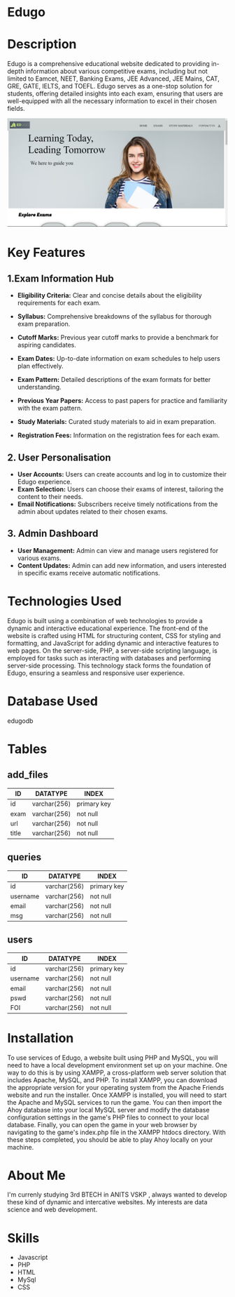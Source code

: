 # Edugo

# Description 

Edugo is a comprehensive educational website dedicated to providing in-depth information about various competitive exams, including but not limited to Eamcet, NEET, Banking Exams, JEE Advanced, JEE Mains, CAT, GRE, GATE, IELTS, and TOEFL. Edugo serves as a one-stop solution for students, offering detailed insights into each exam, ensuring that users are well-equipped with all the necessary information to excel in their chosen fields.

![Sudoku Game Screenshot](HomePAGE.png)

# Key Features

## 1.Exam Information Hub 
- **Eligibility Criteria:** Clear and concise details about the eligibility requirements for each exam.
- **Syllabus:** Comprehensive breakdowns of the syllabus for thorough exam preparation.

- **Cutoff Marks:** Previous year cutoff marks to provide a benchmark for aspiring candidates.

- **Exam Dates:** Up-to-date information on exam schedules to help users plan effectively.

- **Exam Pattern:** Detailed descriptions of the exam formats for better understanding.

- **Previous Year Papers:** Access to past papers for practice and familiarity with the exam pattern.

- **Study Materials:** Curated study materials to aid in exam preparation.

- **Registration Fees:** Information on the registration fees for each exam.

## 2. User Personalisation 
- **User Accounts:** Users can create accounts and log in to customize their Edugo experience.
- **Exam Selection:** Users can choose their exams of interest, tailoring the content to their needs.
- **Email Notifications:** Subscribers receive timely notifications from the admin about updates related to their chosen exams.

## 3. Admin Dashboard
- **User Management:** Admin can view and manage users registered for various exams.
- **Content Updates:** Admin can add new information, and users interested in specific exams receive automatic notifications.

# Technologies Used

Edugo is built using a combination of web technologies to provide a dynamic and interactive educational experience. The front-end of the website is crafted using HTML for structuring content, CSS for styling and formatting, and JavaScript for adding dynamic and interactive features to web pages. On the server-side, PHP, a server-side scripting language, is employed for tasks such as interacting with databases and performing server-side processing. This technology stack forms the foundation of Edugo, ensuring a seamless and responsive user experience.

# Database Used
edugodb

# Tables

## add_files
| ID | DATATYPE | INDEX |
| --- | --- | --- |
| id | varchar(256) | primary key |
| exam | varchar(256) | not null  |
| url | varchar(256) | not null |
| title | varchar(256) | not null |

## queries
| ID | DATATYPE | INDEX |
| --- | --- | --- |
| id | varchar(256) | primary key |
| username | varchar(256) | not null  |
| email | varchar(256) | not null |
| msg | varchar(256) | not null |

## users 
| ID | DATATYPE | INDEX |
| --- | --- | --- |
| id | varchar(256) | primary key |
| username | varchar(256) | not null  |
| email | varchar(256) | not null |
| pswd | varchar(256) | not null |
| FOI | varchar(256) | not null |

# Installation
To use services of Edugo, a website built using PHP and MySQL, you will need to have a local development environment set up on your machine. One way to do this is by using XAMPP, a cross-platform web server solution that includes Apache, MySQL, and PHP. To install XAMPP, you can download the appropriate version for your operating system from the Apache Friends website and run the installer. Once XAMPP is installed, you will need to start the Apache and MySQL services to run the game. You can then import the Ahoy database into your local MySQL server and modify the database configuration settings in the game's PHP files to connect to your local database. Finally, you can open the game in your web browser by navigating to the game's index.php file in the XAMPP htdocs directory. With these steps completed, you should be able to play Ahoy locally on your machine.

# About Me
I'm currenly studying 3rd BTECH in ANITS VSKP , always wanted to develop these kind of dynamic and intercative websites. My interests are data science and web development.

# Skills
* Javascript
* PHP
* HTML
* MySql
* CSS




